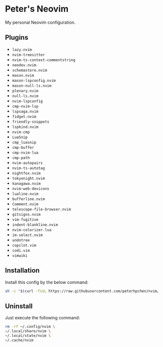 # Peter's Neovim

My personal Neovim configuration.

## Plugins

- `lazy.nvim`
- `nvim-treesitter`
- `nvim-ts-context-commentstring`
- `neodev.nvim`
- `schemastore.nvim`
- `mason.nvim`
- `mason-lspconfig.nvim`
- `mason-null-ls.nvim`
- `plenary.nvim`
- `null-ls.nvim`
- `nvim-lspconfig`
- `cmp-nvim-lsp`
- `lspsaga.nvim`
- `fidget.nvim`
- `friendly-snippets`
- `lspkind.nvim`
- `nvim-cmp`
- `LuaSnip`
- `cmp_luasnip`
- `cmp-buffer`
- `cmp-nvim-lua`
- `cmp-path`
- `nvim-autopairs`
- `nvim-ts-autotag`
- `nightfox.nvim`
- `tokyonight.nvim`
- `kanagawa.nvim`
- `nvim-web-devicons`
- `lualine.nvim`
- `bufferline.nvim`
- `Comment.nvim`
- `telescope-file-browser.nvim`
- `gitsigns.nvim`
- `vim-fugitive`
- `indent-blankline.nvim`
- `nvim-colorizer.lua`
- `im-select.nvim`
- `undotree`
- `copilot.vim`
- `codi.vim`
- `vimwiki`

## Installation

Install this config by the below command:

```sh
sh -c "$(curl -fsSL https://raw.githubusercontent.com/peterhpchen/nvim/main/.scripts/install.sh)"
```

## Uninstall

Just execute the following command:

```sh
rm -rf ~/.config/nvim \
~/.local/share/nvim \
~/.local/state/nvim \
~/.cache/nvim
```
